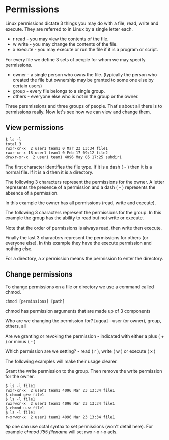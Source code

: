 # Permissions

Linux permissions dictate 3 things you may do with a file,
read, write and execute.
They are referred to in Linux by a single letter each.

* r read - you may view the contents of the file.
* w write - you may change the contents of the file.
* x execute - you may execute or run the file if it is a program or script.

For every file we define 3 sets of people for whom we may specify
permissions.

* owner - a single person who owns the file. (typically the person who created the file but ownership may be granted to some one else by certain users)
* group - every file belongs to a single group.
* others - everyone else who is not in the group or the owner.

Three persmissions and three groups of people.
That's about all there is to permissions really.
Now let's see how we can view and change them.

## View permissions

    $ ls -l
    total 3
    rwxr-xr-x  2 user1 team1 0 Mar 23 13:34 file1
    rwxr-xr-x 18 user1 team1 0 Feb 17 09:12 file2
    drwxr-xr-x  2 user1 team1 4096 May 05 17:25 subdir1

The first character identifies the file type.
If it is a dash ( - ) then it is a normal file.
If it is a d then it is a directory.

The following 3 characters represent the permissions for the owner.
A letter represents the presence of a permission and a dash ( - ) represents
the absence of a permission.

In this example the owner has all permissions (read, write and execute).

The following 3 characters represent the permissions for the group.
In this example the group has the ability to read but not write or execute.

Note that the order of permissions is always read, then write then execute.

Finally the last 3 characters represent the permissions for others (or everyone else).
In this example they have the execute permission and nothing else.

For a directory, a *x* permission means the permission to enter the directory.

## Change permissions

To change permissions on a file or directory we use a command called chmod.

    chmod [permissions] [path]

chmod has permission arguments that are made up of 3 components

Who are we changing the permission for? [ugoa] - user (or owner), group, others, all

Are we granting or revoking the permission - indicated with either a plus
( + ) or minus ( - )

Which permission are we setting? - read ( r ), write ( w ) or execute ( x )

The following examples will make their usage clearer.

Grant the write permission to the group. Then remove the write permission for the owner.

    $ ls -l file1
    rwxr-xr-x  2 user1 team1 4096 Mar 23 13:34 file1
    $ chmod g+w file1
    $ ls -l file1
    rwxrwxr-x  2 user1 team1 4096 Mar 23 13:34 file1
    $ chmod u-w file1
    $ ls -l file1
    r-xrwxr-x  2 user1 team1 4096 Mar 23 13:34 file1

*tip* one can use octal syntax to set permissions (won't detail here).
For example *chmod 755 filename* will set rwx r-x r-x acls.